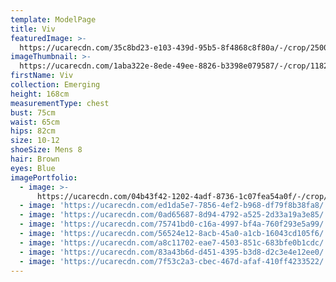 ```yaml
---
template: ModelPage
title: Viv
featuredImage: >-
  https://ucarecdn.com/35c8bd23-e103-439d-95b5-8f4868c8f80a/-/crop/2500x1398/0,27/-/preview/
imageThumbnail: >-
  https://ucarecdn.com/1aba322e-8ede-49ee-8826-b3398e079587/-/crop/1182x1582/484,700/-/preview/
firstName: Viv
collection: Emerging
height: 168cm
measurementType: chest
bust: 75cm
waist: 65cm
hips: 82cm
size: 10-12
shoeSize: Mens 8
hair: Brown
eyes: Blue
imagePortfolio:
  - image: >-
      https://ucarecdn.com/04b43f42-1202-4adf-8736-1c07fea54a0f/-/crop/1849x2579/138,250/-/preview/
  - image: 'https://ucarecdn.com/ed1da5e7-7856-4ef2-b968-df79f8b38fa8/'
  - image: 'https://ucarecdn.com/0ad65687-8d94-4792-a525-2d33a19a3e85/'
  - image: 'https://ucarecdn.com/75741bd0-c16a-4997-bf4a-760f293e5a99/'
  - image: 'https://ucarecdn.com/56524e12-8acb-45a0-a1cb-16043cd105f6/'
  - image: 'https://ucarecdn.com/a8c11702-eae7-4503-851c-683bfe0b1cdc/'
  - image: 'https://ucarecdn.com/83a43b6d-d451-4395-b3d8-d2c3e4e12ee0/'
  - image: 'https://ucarecdn.com/7f53c2a3-cbec-467d-afaf-410ff4233522/'
---
```


